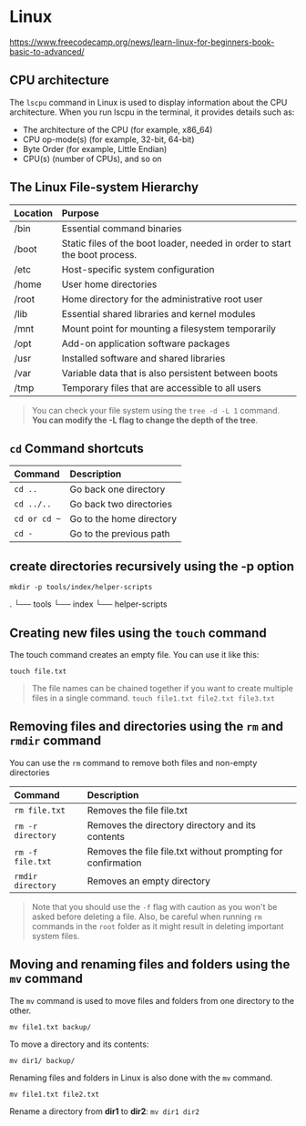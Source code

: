 # Linux

https://www.freecodecamp.org/news/learn-linux-for-beginners-book-basic-to-advanced/

## CPU architecture

The `lscpu` command in Linux is used to display information about the CPU architecture. When you run lscpu in the
terminal, it provides details such as:

* The architecture of the CPU (for example, x86_64)
* CPU op-mode(s) (for example, 32-bit, 64-bit)
* Byte Order (for example, Little Endian)
* CPU(s) (number of CPUs), and so on

## The Linux File-system Hierarchy

| Location | Purpose                                                                     |
|:---------|:----------------------------------------------------------------------------|
| /bin     | Essential command binaries                                                  |
| /boot    | Static files of the boot loader, needed in order to start the boot process. |
| /etc     | Host-specific system configuration                                          |
| /home    | User home directories                                                       |
| /root    | Home directory for the administrative root user                             |
| /lib     | Essential shared libraries and kernel modules                               |
| /mnt     | Mount point for mounting a filesystem temporarily                           |
| /opt     | Add-on application software packages                                        |
| /usr     | Installed software and shared libraries                                     |
| /var     | Variable data that is also persistent between boots                         |
| /tmp     | Temporary files that are accessible to all users                            |

> You can check your file system using the `tree -d -L 1` command. **You can modify the -L flag to change the depth of
the tree**.

## `cd` Command shortcuts

| Command      | 	Description              |
|:-------------|:--------------------------|
| `cd .. `     | 	Go back one directory    |
| `cd ../..`   | 	Go back two directories  |
| `cd or cd ~` | 	Go to the home directory |
| `cd -`       | 	Go to the previous path  |

## create directories recursively using the -p option

`mkdir -p tools/index/helper-scripts`

.
└── tools
└── index
└── helper-scripts

## Creating new files using the `touch` command

The touch command creates an empty file. You can use it like this:

`touch file.txt`

> The file names can be chained together if you want to create multiple files in a single command.
> `touch file1.txt file2.txt file3.txt`

## Removing files and directories using the `rm` and `rmdir` command

You can use the `rm` command to remove both files and non-empty directories

| Command           | 	Description                                                  |
|:------------------|:--------------------------------------------------------------|
| `rm file.txt`     | 	Removes the file file.txt                                    |
| `rm -r directory` | 	Removes the directory directory and its contents             |
| `rm -f file.txt`  | 	Removes the file file.txt without prompting for confirmation |
| `rmdir directory` | 	Removes an empty directory                                   |

> Note that you should use the `-f` flag with caution as you won't be asked before deleting a file. Also, be careful
> when running `rm` commands in the `root` folder as it might result in deleting important system files.

## Moving and renaming files and folders using the `mv` command

The `mv` command is used to move files and folders from one directory to the other.

`mv file1.txt backup/`

To move a directory and its contents:

`mv dir1/ backup/`

Renaming files and folders in Linux is also done with the `mv` command.

`mv file1.txt file2.txt`

Rename a directory from **dir1** to **dir2**:
`mv dir1 dir2`
